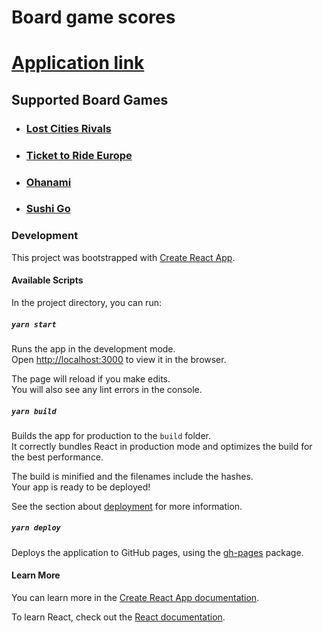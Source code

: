 # Board game scores

# [Application link](https://themetalfleece.github.io/board-game-scores/)

## Supported Board Games

- ### [Lost Cities Rivals](https://themetalfleece.github.io/board-game-scores/#/lost-cities-rivals)
- ### [Ticket to Ride Europe](https://themetalfleece.github.io/board-game-scores/#/ticket-to-ride-europe)
- ### [Ohanami](https://themetalfleece.github.io/board-game-scores/#/ohanami)
- ### [Sushi Go](https://themetalfleece.github.io/board-game-scores/#/sushi-go)

### Development
This project was bootstrapped with [Create React App](https://github.com/facebook/create-react-app).

#### Available Scripts

In the project directory, you can run:

##### `yarn start`

Runs the app in the development mode.\
Open [http://localhost:3000](http://localhost:3000) to view it in the browser.

The page will reload if you make edits.\
You will also see any lint errors in the console.

##### `yarn build`

Builds the app for production to the `build` folder.\
It correctly bundles React in production mode and optimizes the build for the best performance.

The build is minified and the filenames include the hashes.\
Your app is ready to be deployed!

See the section about [deployment](https://facebook.github.io/create-react-app/docs/deployment) for more information.

##### `yarn deploy`

Deploys the application to GitHub pages, using the [gh-pages](https://www.npmjs.com/package/gh-pages) package.

#### Learn More

You can learn more in the [Create React App documentation](https://facebook.github.io/create-react-app/docs/getting-started).

To learn React, check out the [React documentation](https://reactjs.org/).
